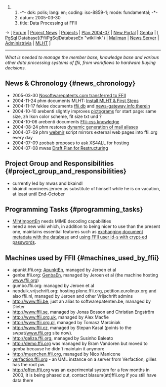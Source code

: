 1.  1.  -\*- dok: polis; lang: en; coding: iso-8859-1; mode:
        fundamental; -\*-
    2.  datum: 2005-03-30
    3.  title: Data Processing at FFII

-\> \[
[Forum](http://lists.ffii.org/mailman/listinfo/proj-parl/ "wikilink") \|
[ Project News](FfiiprojNewsEn "wikilink") \| [
Projects](FfiiprojEn "wikilink") \| [ Plan
2004-07](PolisPlan0407En "wikilink") \| [ New
Portal](FfiiPortalEn "wikilink") \| [ Genba](GenbaEn "wikilink") \| [
[PgSql](PgSql "wikilink") Database](FfiiPgSqlDatabaseEn "wikilink") \| [
Mailman](MailmanEn "wikilink") \| [ News
Server](NewsServerEn "wikilink") \| [
Administrivia](AdministriviaEn "wikilink") \| [ MLHT](MlhtEn "wikilink")
\]

------------------------------------------------------------------------

*What is needed to manage the member base, knowledge base and various
other data processing systems of ffii, from workflows to hardware buying
decisions.*

## News & Chronology {#news_chronology}

-   2005-03-30 [ Nosoftwarepatents.com transferred to
    FFII](Nsp050330En "wikilink")
-   2004-11-24 phm documents MLHT: [ Install MLHT & First
    Steps](MlhtEn "wikilink")
-   2004-11-17 feklee documents [ ffii
    db](FfiiPgSqlDatabaseEn "wikilink") and [ news-gateway info
    therein](FfiiPgSqlDatabaseMlNgEn "wikilink")
-   2004-10-10 arebenti slightly improves
    [pictograms](http://genba.ffii.org/~arebenti/pikt/ "wikilink") for
    start page: same size, zh Ikon color scheme, fit size txt und ?
-   2004-10-06 arebenti documents [ Ffii-css
    knowledge](FfiistylecssEn "wikilink")
-   2004-08-24 phm restores [ dynamic generation of mail
    aliases](GenbaAliasesEn "wikilink")
-   2004-07-09 phm [ webmir](WebmirEn "wikilink") script mirrors
    external web pages into ffii.org every day
-   2004-07-09 zoobab proposes to ask XS4ALL for hosting
-   2004-07-08 mwas [ Draft Plan for
    Restructuring](PolisPlan0407En "wikilink")

## Project Group and Responsibilities {#project_group_and_responsibilities}

-   currently led by mwas and bkaindl
-   bkaindl nominees jeroen as substitute of himself while he is on
    vacation, at least until End-October

## Programming Tasks {#programming_tasks}

-   [MlhtImportEn](mlhtimport "wikilink") needs MIME decoding
    capabilities
-   need a new wiki which, in addition to being nicer to use than the
    present one, maintains essential features such as [ exchanging
    document metadata with the database](DokDataEn "wikilink") and [
    using FFII user id-s with crypt-ed
    passwords](KwikiEditEn "wikilink").

## Machines used by FFII {#machines_used_by_ffii}

-   apunkt.ffii.org: [ApunktEn](ApunktEn "wikilink"), managed by Jeroen
    et al
-   genba.ffii.org: [GenbaEn](GenbaEn "wikilink"), managed by Jeroen et
    al (the machine hosting www.ffii.org)
-   gumbo.ffii.org: managed by Jeroen et al
-   neoduik.vrijschrift.org: hosting plone.ffii.org,
    petition.eurolinux.org and also ffii.nl, managed by Jeroen and other
    Vrijschrift admins
-   <http://www.ffii.be>, just an alias to softwarepatenten.be, managed
    by Dieter
-   <http://www.ffii.se>, managed by Jonas Bosson and Christian Engström
-   <http://www.ffii.org.uk>, managed by Alex Macfie
-   <http://www.ffii.org.pl>, managed by Tomasz Marciniak
-   <http://www.ffii.cz>, managed by Stepan Kasal (points to the
    swpat/www.ffii.org site now).
-   <http://galiza.ffii.org>, managed by Susinho Baleato
-   <http://demo.ffii.org> was managed by Bram Vandoren but moved to
    genba because he didn\'t maintain it anymore
-   <http://muenchen.ffii.org>, managed by Nico Manicone
-   [ verfaction.ffii.org](VerfactionEn "wikilink") - an UML instance on
    a server from Verfaction, gilles has the root pw.
-   <http://offen.ffii.org> was an experimental system for a few months
    in 2003, it is being phased out, contact blasum(att)ffii.org if you
    still have data there
